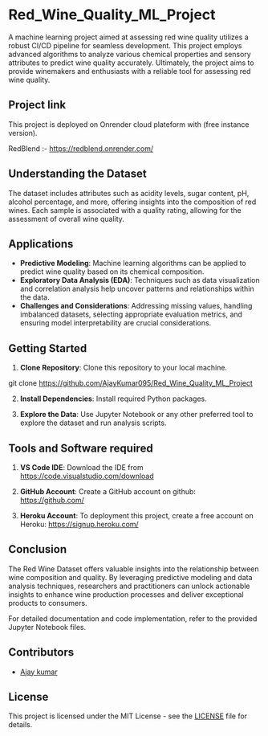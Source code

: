 # Red_Wine_Quality_ML_Project
A machine learning project aimed at assessing red wine quality utilizes a robust CI/CD pipeline for seamless development. This project employs advanced algorithms to analyze various chemical properties and sensory attributes to predict wine quality accurately. 
Ultimately, the project aims to provide winemakers and enthusiasts with a reliable tool for assessing red wine quality.

## Project link
This project is deployed on Onrender cloud plateform with (free instance version).

RedBlend :- https://redblend.onrender.com/

## Understanding the Dataset
The dataset includes attributes such as acidity levels, sugar content, pH, alcohol percentage, and more, offering insights into the composition of red wines. Each sample is associated with a quality rating, allowing for the assessment of overall wine quality.

## Applications
- **Predictive Modeling**: Machine learning algorithms can be applied to predict wine quality based on its chemical composition.
- **Exploratory Data Analysis (EDA)**: Techniques such as data visualization and correlation analysis help uncover patterns and relationships within the data.
- **Challenges and Considerations**: Addressing missing values, handling imbalanced datasets, selecting appropriate evaluation metrics, and ensuring model interpretability are crucial considerations.

## Getting Started
1. **Clone Repository**: Clone this repository to your local machine.

git clone https://github.com/AjayKumar095/Red_Wine_Quality_ML_Project

2. **Install Dependencies**: Install required Python packages.

3. **Explore the Data**: Use Jupyter Notebook or any other preferred tool to explore the dataset and run analysis scripts.

## Tools and Software required
1. **VS Code IDE**: Download the IDE from https://code.visualstudio.com/download

2. **GitHub Account**: Create a GitHub account on github: https://github.com/

3. **Heroku Account**: To deployment this project, create a free account on Heroku: https://signup.heroku.com/


## Conclusion
The Red Wine Dataset offers valuable insights into the relationship between wine composition and quality. By leveraging predictive modeling and data analysis techniques, researchers and practitioners can unlock actionable insights to enhance wine production processes and deliver exceptional products to consumers.

For detailed documentation and code implementation, refer to the provided Jupyter Notebook files.

## Contributors
- [Ajay kumar](https://github.com/AjayKumar095)


## License
This project is licensed under the MIT License - see the [LICENSE](LICENSE) file for details.

